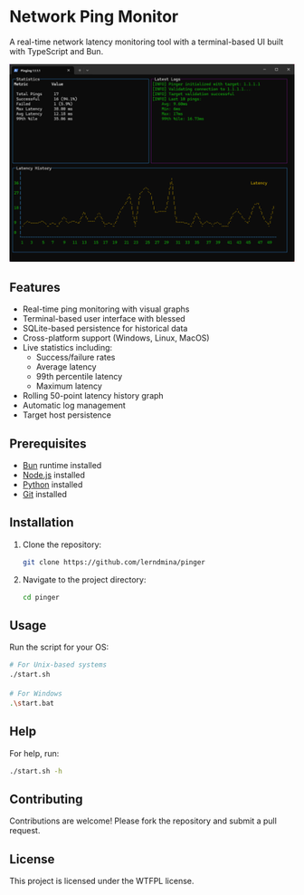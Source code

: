 # Network Ping Monitor

A real-time network latency monitoring tool with a terminal-based UI built with TypeScript and Bun.

![Screenshot](screenshot.png)

## Features

- Real-time ping monitoring with visual graphs
- Terminal-based user interface with blessed
- SQLite-based persistence for historical data
- Cross-platform support (Windows, Linux, MacOS)
- Live statistics including:
  - Success/failure rates
  - Average latency
  - 99th percentile latency
  - Maximum latency
- Rolling 50-point latency history graph
- Automatic log management
- Target host persistence

## Prerequisites

- [Bun](https://bun.sh) runtime installed
- [Node.js](https://nodejs.org) installed
- [Python](https://www.python.org) installed
- [Git](https://git-scm.com) installed

## Installation

1. Clone the repository:
    ```bash
    git clone https://github.com/lerndmina/pinger
    ```

2. Navigate to the project directory:
    ```bash
    cd pinger
    ```

## Usage

Run the script for your OS:
```bash
# For Unix-based systems
./start.sh

# For Windows
.\start.bat
```

## Help

For help, run:
```bash
./start.sh -h
```

## Contributing

Contributions are welcome! Please fork the repository and submit a pull request.

## License

This project is licensed under the WTFPL license.
